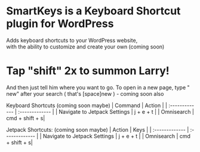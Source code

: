 # SmartKeys is a Keyboard Shortcut plugin for WordPress

Adds keyboard shortcuts to your WordPress website, <br />
with the ability to customize and create your own (coming soon)

# Tap "shift" 2x to summon Larry!
And then just tell him where you want to go.
To open in a new page, type " new" after your search ( that's [space]new ) - coming soon also

Keyboard Shortcuts (coming soon maybe)
| Command  | Action |
| :------------- | :------------- |
| Navigate to Jetpack Settings  | j + e + t  |
| Omnisearch | cmd + shift + s|

Jetpack Shortcuts: (coming soon maybe)
| Action  | Keys |
| :------------- | :------------- |
| Navigate to Jetpack Settings  | j + e + t  |
| Omnisearch | cmd + shift + s|
